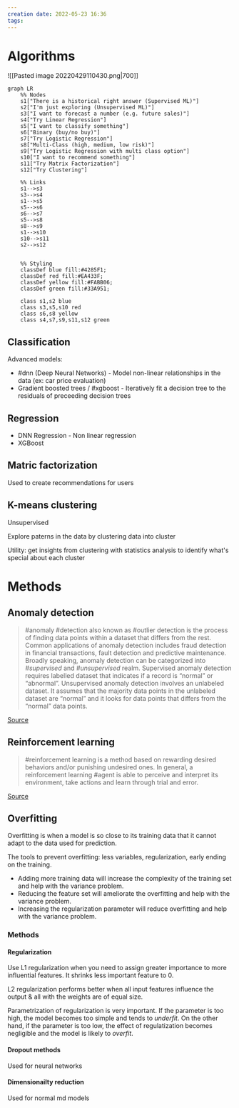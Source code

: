 ```yaml
---
creation date: 2022-05-23 16:36
tags:
---
```


# Algorithms

![[Pasted image 20220429110430.png|700]]

```mermaid
graph LR
	%% Nodes
	s1["There is a historical right answer (Supervised ML)"]
	s2["I'm just exploring (Unsupervised ML)"]
	s3["I want to forecast a number (e.g. future sales)"]
	s4["Try Linear Regression"]
	s5["I want to classify something"]
	s6["Binary (buy/no buy)"]
	s7["Try Logistic Regression"]
	s8["Multi-Class (high, medium, low risk)"]
	s9["Try Logistic Regression with multi class option"]
	s10["I want to recommend something"]
	s11["Try Matrix Factorization"]
	s12["Try Clustering"]
	
	%% Links
	s1-->s3
	s3-->s4
	s1-->s5
	s5-->s6
	s6-->s7
	s5-->s8
	s8-->s9
	s1-->s10
	s10-->s11
	s2-->s12


	%% Styling
	classDef blue fill:#4285F1;
	classDef red fill:#EA433F;
	classDef yellow fill:#FABB06;
	classDef green fill:#33A951;
	
	class s1,s2 blue
	class s3,s5,s10 red
	class s6,s8 yellow
	class s4,s7,s9,s11,s12 green
```

## Classification

Advanced models:

- #dnn (Deep Neural Networks) - Model non-linear relationships in the data (ex: car price evaluation)
- Gradient boosted trees / #xgboost - Iteratively fit a decision tree to the residuals of preceeding decision trees

## Regression

- DNN Regression - Non linear regression
- XGBoost

## Matric factorization

Used to create recommendations for users

## K-means clustering

Unsupervised

Explore paterns in the data by clustering data into cluster

Utility: get insights from clustering with statistics analysis to identify what's special about each cluster

# Methods

## Anomaly detection

> #anomaly #detection also known as #outlier detection is the process of finding data points within a dataset that differs from the rest. Common applications of anomaly detection includes fraud detection in financial transactions, fault detection and predictive maintenance.
> Broadly speaking, anomaly detection can be categorized into _#supervised_ and _#unsupervised_ realm. Supervised anomaly detection requires labelled dataset that indicates if a record is “normal” or “abnormal”. Unsupervised anomaly detection involves an unlabeled dataset. It assumes that the majority data points in the unlabeled dataset are “normal” and it looks for data points that differs from the “normal” data points.

[Source](https://towardsdatascience.com/unsupervised-anomaly-detection-in-python-f2e61be17c2b)

## Reinforcement learning

> #reinforcement learning is a method based on rewarding desired behaviors and/or punishing undesired ones. In general, a reinforcement learning #agent is able to perceive and interpret its environment, take actions and learn through trial and error.

[Source](https://www.techtarget.com/searchenterpriseai/definition/reinforcement-learning)

## Overfitting

Overfitting is when a model is so close to its training data that it cannot adapt to the data used for prediction.

The tools to prevent overfitting: less variables, regularization, early ending on the training.

- Adding more training data will increase the complexity of the training set and help with the variance problem.
- Reducing the feature set will ameliorate the overfitting and help with the variance problem.
- Increasing the regularization parameter will reduce overfitting and help with the variance problem.

### Methods

#### Regularization

Use L1 regularization when you need to assign greater importance to more influential features. It shrinks less important feature to 0.

L2 regularization performs better when all input features influence the output & all with the weights are of equal size.

Parametrization of regularization is very important. If the parameter is too high, the model becomes too simple and tends to *underfit*. On the other hand, if the parameter is too low, the effect of regulatization becomes negligible and the model is likely to *overfit*.

#### Dropout methods

Used for neural networks

#### Dimensionailty reduction

Used for normal md models
